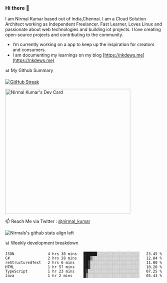 ### Hi there 👋

 I am Nirmal Kumar based out of India,Chennai. I am a Cloud Solution Architect working as Independent Freelancer. Fast Learner, Loves Linux and passionate about web technologies and building iot projects. I love creating open-source projects and contributing to the community.

- I’m currently working on a app to keep up the inspiration for creators and consumers.
- I am documenting my learnings on my blog [https://nkdews.me](https://nkdews.me)


📊 My Github Summary

[![GitHub Streak](https://github-readme-streak-stats.herokuapp.com?user=nk-gears&theme=dark&hide_border=true&date_format=M%20j%5B%2C%20Y%5D)](https://git.io/streak-stats)

<a href="https://app.daily.dev/nirmal_kumar"><img src="https://api.daily.dev/devcards/a16cfcf02d384b16b41de71ce4d1d811.png?r=8ve" width="400" alt="Nirmal Kumar's Dev Card"/></a>

📫 Reach Me via  Twitter : [@nirmal_kumar](https://twitter.com/nirmal_kumar)

![Nirmals's github stats align left](https://github-readme-stats.vercel.app/api?username=nk-gears&show_icons=true)


📊 Weekly development breakdown

<!--START_SECTION:waka-->

```text
JSON               4 hrs 30 mins   ██████░░░░░░░░░░░░░░░░░░░   23.45 %
C#                 2 hrs 28 mins   ███▒░░░░░░░░░░░░░░░░░░░░░   12.84 %
reStructuredText   2 hrs 6 mins    ██▓░░░░░░░░░░░░░░░░░░░░░░   11.00 %
HTML               1 hr 57 mins    ██▓░░░░░░░░░░░░░░░░░░░░░░   10.20 %
TypeScript         1 hr 23 mins    █▓░░░░░░░░░░░░░░░░░░░░░░░   07.25 %
Java               1 hr 2 mins     █▒░░░░░░░░░░░░░░░░░░░░░░░   05.43 %
```

<!--END_SECTION:waka-->


